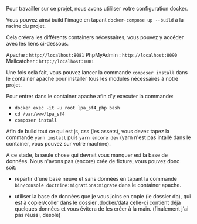 Pour travailler sur ce projet, nous avons utililser votre configuration docker.

Vous pouvez ainsi build l'image en tapant `docker-compose up --build` à la racine du projet.

Cela créera les différents containers nécessaires, vous pouvez y accéder avec les liens ci-dessous.

Apache : `http://localhost:8081`
PhpMyAdmin : `http://localhost:8090`
Mailcatcher : `http://localhost:1081`

Une fois celà fait, vous pouvez lancer la commande `composer install` dans le container apache pour installer tous les modules nécessaires à notre projet.

Pour entrer dans le container apache afin d'y executer la commande:
- `docker exec -it -u root lpa_sf4_php bash`
- `cd /var/www/lpa_sf4`
- `composer install`

Afin de build tout ce qui est js, css (les assets), vous devez tapez la commande `yarn install` puis `yarn encore dev` (yarn n'est pas intallé dans le container, vous pouvez sur votre machine).

A ce stade, la seule chose qui devrait vous manquer est la base de données.
Nous n'avons pas (encore) crée de fixture, vous pouvez donc soit:
 -  repartir d'une base neuve et sans données en tapant la commande `bin/console doctrine:migrations:migrate` dans le container apache.
 
 -  utiliser la base de données que je vous joins en copie (le dossier db), qui est à copier/coller dans le dossier .docker/data  celle-ci contient déjà quelques données et vous évitera de les créer à la main. (finalement j'ai pas réussi, désolé)

